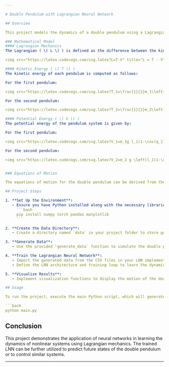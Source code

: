```yaml
---

# Double Pendulum with Lagrangian Neural Network

## Overview

This project models the dynamics of a double pendulum using a Lagrangian neural network (LNN). The double pendulum is a classic example of a chaotic system in classical mechanics, where the motion is governed by nonlinear differential equations derived from the Lagrangian formulation of mechanics. The primary goal of this project is to generate training data from the mathematical model and use it to train an LNN to predict the future states of the system.

### Mathematical Model
#### Lagrangian Mechanics
The Lagrangian ( \( L \) ) is defined as the difference between the kinetic energy ( \( T \) ) and the potential energy ( \( V \) ) of the system:

<img src="https://latex.codecogs.com/svg.latex?L=T-V" title="L = T - V" />

#### Kinetic Energy ( \( T \) )
The kinetic energy of each pendulum is computed as follows:

For the first pendulum:

<img src="https://latex.codecogs.com/svg.latex?T_1=\frac{1}{2}m_1\left(l_1\dot{q}_1\right)^2" title="T_1 = \frac{1}{2} m_1 \left( l_1 \dot{q}_1 \right)^2" />

For the second pendulum:

<img src="https://latex.codecogs.com/svg.latex?T_2=\frac{1}{2}m_2\left(\left(l_1\dot{q}_1\cos(q_1)+l_2\dot{q}_2\cos(q_2)\right)^2+\left(l_1\dot{q}_1\sin(q_1)+l_2\dot{q}_2\sin(q_2)\right)^2\right)" title="T_2 = \frac{1}{2} m_2 \left( \left( l_1 \dot{q}_1 \cos(q_1) + l_2 \dot{q}_2 \cos(q_2) \right)^2 + \left( l_1 \dot{q}_1 \sin(q_1) + l_2 \dot{q}_2 \sin(q_2) \right)^2 \right)" />

#### Potential Energy ( \( V \) )
The potential energy of the pendulum system is given by:

For the first pendulum:

<img src="https://latex.codecogs.com/svg.latex?V_1=m_1g l_1(1-\cos(q_1))" title="V_1 = m_1 g l_1 (1 - \cos(q_1))" />

For the second pendulum:

<img src="https://latex.codecogs.com/svg.latex?V_2=m_2 g \left(l_1(1-\cos(q_1)) + l_2(1-\cos(q_2))\right)" title="V_2 = m_2 g \left( l_1 (1 - \cos(q_1)) + l_2 (1 - \cos(q_2)) \right)" />


### Equations of Motion

The equations of motion for the double pendulum can be derived from the Lagrangian using the Euler-Lagrange equations. These equations describe how the angles and angular velocities change over time, considering gravitational forces and the interaction between the two pendulums.

## Project Steps

1. **Set Up the Environment**:
   - Ensure you have Python installed along with the necessary libraries:
     ```bash
     pip install numpy torch pandas matplotlib
     ```

2. **Create the Data Directory**:
   - Create a directory named `data` in your project folder to store generated data.

3. **Generate Data**:
   - Use the provided `generate_data` function to simulate the double pendulum's motion over a specified time span and time step. The data will be saved as CSV files in the `data` folder.

4. **Train the Lagrangian Neural Network**:
   - Import the generated data from the CSV files in your LNN implementation file.
   - Define the LNN architecture and training loop to learn the dynamics of the double pendulum based on the input state and the true output state.

5. **Visualize Results**:
   - Implement visualization functions to display the motion of the double pendulum and plot the loss during training.

## Usage

To run the project, execute the main Python script, which will generate data, train the LNN, and visualize the results. Ensure that the necessary files and directories are in place as described in the steps above.

```bash
python main.py
```

## Conclusion

This project demonstrates the application of neural networks in learning the dynamics of nonlinear systems using Lagrangian mechanics. The trained LNN can be further utilized to predict future states of the double pendulum or to control similar systems.

---
```

